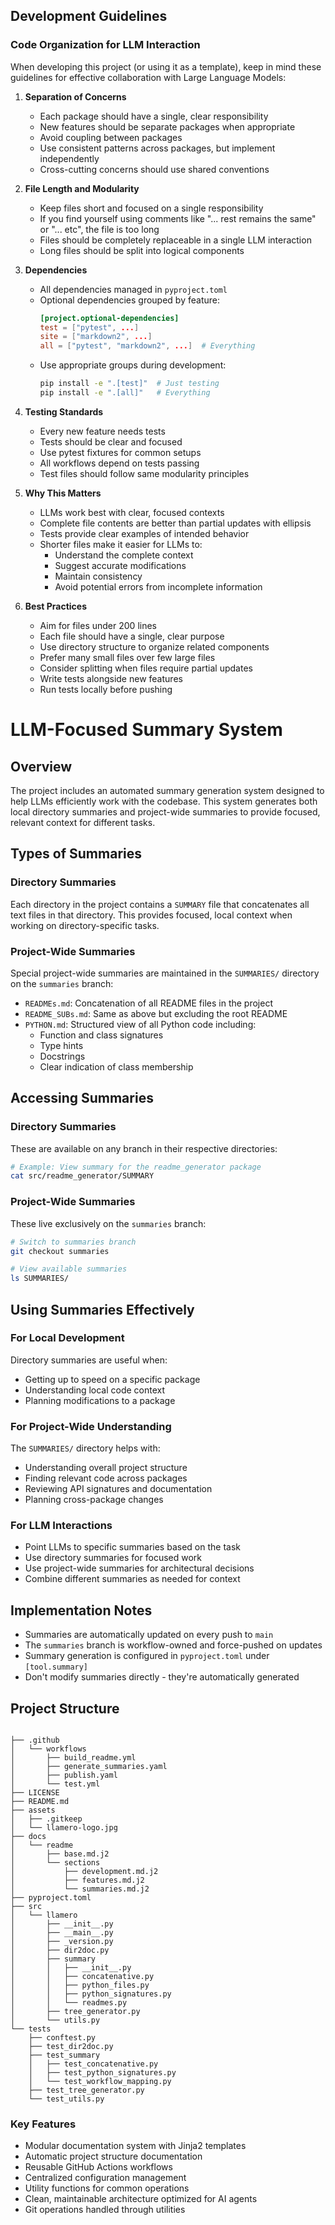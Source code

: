## Development Guidelines

### Code Organization for LLM Interaction

When developing this project (or using it as a template), keep in mind these guidelines for effective collaboration with Large Language Models:

1. **Separation of Concerns**
   - Each package should have a single, clear responsibility
   - New features should be separate packages when appropriate
   - Avoid coupling between packages
   - Use consistent patterns across packages, but implement independently
   - Cross-cutting concerns should use shared conventions

2. **File Length and Modularity**
   - Keep files short and focused on a single responsibility
   - If you find yourself using comments like "... rest remains the same" or "... etc", the file is too long
   - Files should be completely replaceable in a single LLM interaction
   - Long files should be split into logical components

3. **Dependencies**
   - All dependencies managed in `pyproject.toml`
   - Optional dependencies grouped by feature:
     ```toml
     [project.optional-dependencies]
     test = ["pytest", ...]
     site = ["markdown2", ...]
     all = ["pytest", "markdown2", ...]  # Everything
     ```
   - Use appropriate groups during development:
     ```bash
     pip install -e ".[test]"  # Just testing
     pip install -e ".[all]"   # Everything
     ```

4. **Testing Standards**
   - Every new feature needs tests
   - Tests should be clear and focused
   - Use pytest fixtures for common setups
   - All workflows depend on tests passing
   - Test files should follow same modularity principles

5. **Why This Matters**
   - LLMs work best with clear, focused contexts
   - Complete file contents are better than partial updates with ellipsis
   - Tests provide clear examples of intended behavior
   - Shorter files make it easier for LLMs to:
     - Understand the complete context
     - Suggest accurate modifications
     - Maintain consistency
     - Avoid potential errors from incomplete information

7. **Best Practices**
   - Aim for files under 200 lines
   - Each file should have a single, clear purpose
   - Use directory structure to organize related components
   - Prefer many small files over few large files
   - Consider splitting when files require partial updates
   - Write tests alongside new features
   - Run tests locally before pushing

# LLM-Focused Summary System

## Overview
The project includes an automated summary generation system designed to help LLMs efficiently work with the codebase. This system generates both local directory summaries and project-wide summaries to provide focused, relevant context for different tasks.

## Types of Summaries

### Directory Summaries
Each directory in the project contains a `SUMMARY` file that concatenates all text files in that directory. This provides focused, local context when working on directory-specific tasks.

### Project-Wide Summaries
Special project-wide summaries are maintained in the `SUMMARIES/` directory on the `summaries` branch:

- `READMEs.md`: Concatenation of all README files in the project
- `README_SUBs.md`: Same as above but excluding the root README
- `PYTHON.md`: Structured view of all Python code including:
  - Function and class signatures
  - Type hints
  - Docstrings
  - Clear indication of class membership

## Accessing Summaries

### Directory Summaries
These are available on any branch in their respective directories:
```bash
# Example: View summary for the readme_generator package
cat src/readme_generator/SUMMARY
```

### Project-Wide Summaries
These live exclusively on the `summaries` branch:
```bash
# Switch to summaries branch
git checkout summaries

# View available summaries
ls SUMMARIES/
```

## Using Summaries Effectively

### For Local Development
Directory summaries are useful when:
- Getting up to speed on a specific package
- Understanding local code context
- Planning modifications to a package

### For Project-Wide Understanding
The `SUMMARIES/` directory helps with:
- Understanding overall project structure
- Finding relevant code across packages
- Reviewing API signatures and documentation
- Planning cross-package changes

### For LLM Interactions
- Point LLMs to specific summaries based on the task
- Use directory summaries for focused work
- Use project-wide summaries for architectural decisions
- Combine different summaries as needed for context

## Implementation Notes
- Summaries are automatically updated on every push to `main`
- The `summaries` branch is workflow-owned and force-pushed on updates
- Summary generation is configured in `pyproject.toml` under `[tool.summary]`
- Don't modify summaries directly - they're automatically generated

## Project Structure

```

├── .github
│   └── workflows
│       ├── build_readme.yml
│       ├── generate_summaries.yaml
│       ├── publish.yaml
│       └── test.yml
├── LICENSE
├── README.md
├── assets
│   ├── .gitkeep
│   └── llamero-logo.jpg
├── docs
│   └── readme
│       ├── base.md.j2
│       └── sections
│           ├── development.md.j2
│           ├── features.md.j2
│           └── summaries.md.j2
├── pyproject.toml
├── src
│   └── llamero
│       ├── __init__.py
│       ├── __main__.py
│       ├── _version.py
│       ├── dir2doc.py
│       ├── summary
│       │   ├── __init__.py
│       │   ├── concatenative.py
│       │   ├── python_files.py
│       │   ├── python_signatures.py
│       │   └── readmes.py
│       ├── tree_generator.py
│       └── utils.py
└── tests
    ├── conftest.py
    ├── test_dir2doc.py
    ├── test_summary
    │   ├── test_concatenative.py
    │   ├── test_python_signatures.py
    │   └── test_workflow_mapping.py
    ├── test_tree_generator.py
    └── test_utils.py

```

### Key Features

- Modular documentation system with Jinja2 templates
- Automatic project structure documentation
- Reusable GitHub Actions workflows
- Centralized configuration management
- Utility functions for common operations
- Clean, maintainable architecture optimized for AI agents
- Git operations handled through utilities